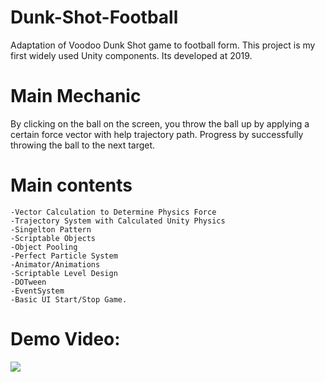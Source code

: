 # Dunk-Shot-Football
Adaptation of Voodoo Dunk Shot game to football form. This project is my first widely used Unity components. Its developed at 2019.

# Main Mechanic
By clicking on the ball on the screen, you throw the ball up by applying a certain force vector with help trajectory path. Progress by successfully throwing the ball to the next target.


# Main contents
    -Vector Calculation to Determine Physics Force
    -Trajectory System with Calculated Unity Physics
    -Singelton Pattern
    -Scriptable Objects
    -Object Pooling
    -Perfect Particle System
    -Animator/Animations
    -Scriptable Level Design
    -DOTween
    -EventSystem
    -Basic UI Start/Stop Game.


# Demo Video:
 [![](https://img.youtube.com/vi/jzx5ADulYzY/0.jpg)](https://www.youtube.com/watch?v=jzx5ADulYzY)

